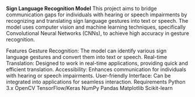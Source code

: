 **Sign Language Recognition Model**
This project aims to bridge communication gaps for individuals with hearing or speech impairments by recognizing and translating sign language gestures into text or speech. The model uses computer vision and machine learning techniques, specifically Convolutional Neural Networks (CNNs), to achieve high accuracy in gesture recognition.

Features
Gesture Recognition: The model can identify various sign language gestures and convert them into text or speech.
Real-time Translation: Designed to work in real-time applications, providing quick and efficient translation.
Accessibility: Enhances communication for individuals with hearing or speech impairments.
User-friendly Interface: Can be integrated into applications for seamless interaction.
Requirements
Python 3.x
OpenCV
TensorFlow/Keras
NumPy
Pandas
Matplotlib
Scikit-learn
